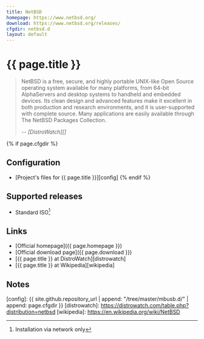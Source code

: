 ```yaml
---
title: NetBSD
homepage: https://www.netbsd.org/
download: https://www.netbsd.org/releases/
cfgdir: netbsd.d
layout: default
---
```


# {{ page.title }}

> NetBSD is a free, secure, and highly portable UNIX-like Open Source operating
> system available for many platforms, from 64-bit AlphaServers and desktop
> systems to handheld and embedded devices. Its clean design and advanced
> features make it excellent in both production and research environments, and
> it is user-supported with complete source. Many applications are easily
> available through The NetBSD Packages Collection.
>
> -- <cite markdown="1">[DistroWatch][]</cite>


{% if page.cfgdir %}
## Configuration

- [Project's files for {{ page.title }}][config]
{% endif %}


## Supported releases

- Standard ISO[^note1]


## Links

- [Official homepage]({{ page.homepage }})
- [Official download page]({{ page.download }})
- [{{ page.title }} at DistroWatch][distrowatch]
- [{{ page.title }} at Wikipedia][wikipedia]


## Notes

[^note1]: Installation via network only


[config]: {{ site.github.repository_url | append: "/tree/master/mbusb.d/" | append: page.cfgdir }}
[distrowatch]: https://distrowatch.com/table.php?distribution=netbsd
[wikipedia]: https://en.wikipedia.org/wiki/NetBSD
